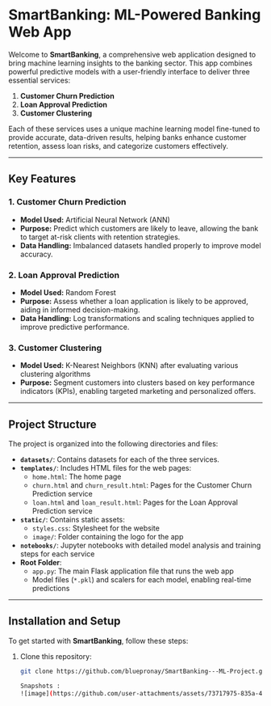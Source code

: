 # SmartBanking: ML-Powered Banking Web App

Welcome to **SmartBanking**, a comprehensive web application designed to bring machine learning insights to the banking sector. This app combines powerful predictive models with a user-friendly interface to deliver three essential services:

1. **Customer Churn Prediction**
2. **Loan Approval Prediction**
3. **Customer Clustering**

Each of these services uses a unique machine learning model fine-tuned to provide accurate, data-driven results, helping banks enhance customer retention, assess loan risks, and categorize customers effectively.

---

## Key Features

### 1. Customer Churn Prediction
   - **Model Used:** Artificial Neural Network (ANN)
   - **Purpose:** Predict which customers are likely to leave, allowing the bank to target at-risk clients with retention strategies.
   - **Data Handling:** Imbalanced datasets handled properly to improve model accuracy.

### 2. Loan Approval Prediction
   - **Model Used:** Random Forest
   - **Purpose:** Assess whether a loan application is likely to be approved, aiding in informed decision-making.
   - **Data Handling:** Log transformations and scaling techniques applied to improve predictive performance.

### 3. Customer Clustering
   - **Model Used:** K-Nearest Neighbors (KNN) after evaluating various clustering algorithms
   - **Purpose:** Segment customers into clusters based on key performance indicators (KPIs), enabling targeted marketing and personalized offers.

---

## Project Structure

The project is organized into the following directories and files:

- **`datasets/`**: Contains datasets for each of the three services.
- **`templates/`**: Includes HTML files for the web pages:
  - `home.html`: The home page
  - `churn.html` and `churn_result.html`: Pages for the Customer Churn Prediction service
  - `loan.html` and `loan_result.html`: Pages for the Loan Approval Prediction service
- **`static/`**: Contains static assets:
  - `styles.css`: Stylesheet for the website
  - `image/`: Folder containing the logo for the app
- **`notebooks/`**: Jupyter notebooks with detailed model analysis and training steps for each service
- **Root Folder**:
  - `app.py`: The main Flask application file that runs the web app
  - Model files (`*.pkl`) and scalers for each model, enabling real-time predictions

---

## Installation and Setup

To get started with **SmartBanking**, follow these steps:

1. Clone this repository:
   ```bash
   git clone https://github.com/bluepronay/SmartBanking---ML-Project.git

   Snapshots : 
   ![image](https://github.com/user-attachments/assets/73717975-835a-479f-8c4e-ffd1df146932)

